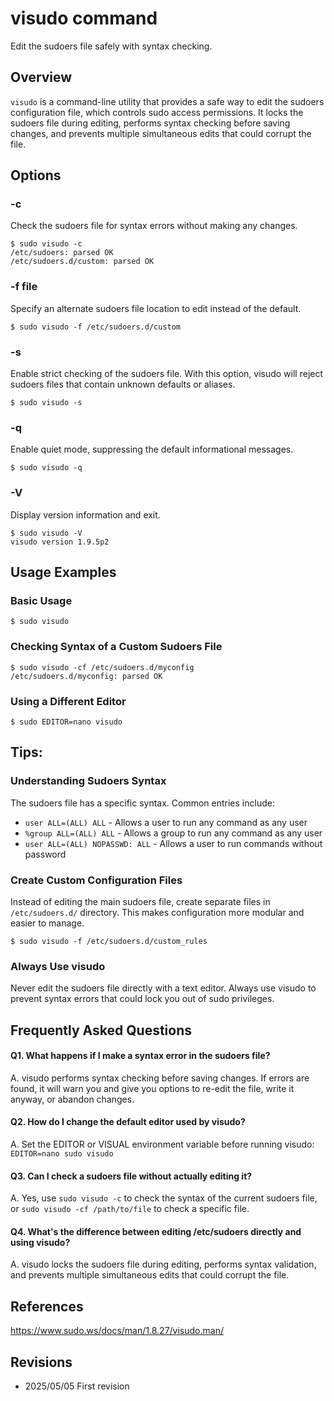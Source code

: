 # visudo command

Edit the sudoers file safely with syntax checking.

## Overview

`visudo` is a command-line utility that provides a safe way to edit the sudoers configuration file, which controls sudo access permissions. It locks the sudoers file during editing, performs syntax checking before saving changes, and prevents multiple simultaneous edits that could corrupt the file.

## Options

### **-c**

Check the sudoers file for syntax errors without making any changes.

```console
$ sudo visudo -c
/etc/sudoers: parsed OK
/etc/sudoers.d/custom: parsed OK
```

### **-f file**

Specify an alternate sudoers file location to edit instead of the default.

```console
$ sudo visudo -f /etc/sudoers.d/custom
```

### **-s**

Enable strict checking of the sudoers file. With this option, visudo will reject sudoers files that contain unknown defaults or aliases.

```console
$ sudo visudo -s
```

### **-q**

Enable quiet mode, suppressing the default informational messages.

```console
$ sudo visudo -q
```

### **-V**

Display version information and exit.

```console
$ sudo visudo -V
visudo version 1.9.5p2
```

## Usage Examples

### Basic Usage

```console
$ sudo visudo
```

### Checking Syntax of a Custom Sudoers File

```console
$ sudo visudo -cf /etc/sudoers.d/myconfig
/etc/sudoers.d/myconfig: parsed OK
```

### Using a Different Editor

```console
$ sudo EDITOR=nano visudo
```

## Tips:

### Understanding Sudoers Syntax

The sudoers file has a specific syntax. Common entries include:
- `user ALL=(ALL) ALL` - Allows a user to run any command as any user
- `%group ALL=(ALL) ALL` - Allows a group to run any command as any user
- `user ALL=(ALL) NOPASSWD: ALL` - Allows a user to run commands without password

### Create Custom Configuration Files

Instead of editing the main sudoers file, create separate files in `/etc/sudoers.d/` directory. This makes configuration more modular and easier to manage.

```console
$ sudo visudo -f /etc/sudoers.d/custom_rules
```

### Always Use visudo

Never edit the sudoers file directly with a text editor. Always use visudo to prevent syntax errors that could lock you out of sudo privileges.

## Frequently Asked Questions

#### Q1. What happens if I make a syntax error in the sudoers file?
A. visudo performs syntax checking before saving changes. If errors are found, it will warn you and give you options to re-edit the file, write it anyway, or abandon changes.

#### Q2. How do I change the default editor used by visudo?
A. Set the EDITOR or VISUAL environment variable before running visudo: `EDITOR=nano sudo visudo`

#### Q3. Can I check a sudoers file without actually editing it?
A. Yes, use `sudo visudo -c` to check the syntax of the current sudoers file, or `sudo visudo -cf /path/to/file` to check a specific file.

#### Q4. What's the difference between editing /etc/sudoers directly and using visudo?
A. visudo locks the sudoers file during editing, performs syntax validation, and prevents multiple simultaneous edits that could corrupt the file.

## References

https://www.sudo.ws/docs/man/1.8.27/visudo.man/

## Revisions

- 2025/05/05 First revision